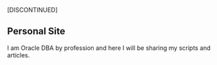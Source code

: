 [DISCONTINUED]

## Personal Site 

I am Oracle DBA by profession and here I will be sharing my scripts and articles.

